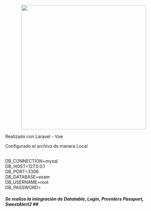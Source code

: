 <p align="center"><a href="https://laravel.com" target="_blank"><img src="https://raw.githubusercontent.com/laravel/art/master/logo-lockup/5%20SVG/2%20CMYK/1%20Full%20Color/laravel-logolockup-cmyk-red.svg" width="400"></a></p>

Realizado con Laravel - Vue

Configurado el archivo de manera Local

<br>
DB_CONNECTION=mysql<br>
DB_HOST=127.0.0.1<br>
DB_PORT=3306<br>
DB_DATABASE=exam<br>
DB_USERNAME=root<br>
DB_PASSWORD=<br>

<h5>Se realizo la integración de  Datatable, Login, Providers Passport, SweetAlert2</5>
##
